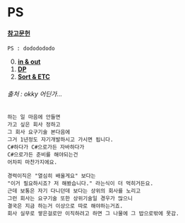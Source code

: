 # PS
#### [**참고문헌**](https://plzrun.tistory.com/entry/%EC%95%8C%EA%B3%A0%EB%A6%AC%EC%A6%98-%EB%AC%B8%EC%A0%9C%ED%92%80%EC%9D%B4PS-%EC%8B%9C%EC%9E%91%ED%95%98%EA%B8%B0)
`PS : dododododo`

0. [**in & out**](https://github.com/kimhyeon/PS/blob/master/src/inout_0/index.md)
1. [**DP**](https://github.com/kimhyeon/PS/blob/master/src/DP_1/index.md) 
2. [**Sort & ETC**](https://github.com/kimhyeon/PS/blob/master/src/sort_etc_2/index.md)


###### 출처 : okky 어딘가...
```
하는 일 마음에 안들면 
가고 싶은 회사 정하고 
그 회사 요구기술 본다음에 
그거 1년정도 자기개발하시고 가시면 됩니다.
C#하다가 C#으로가든 자바하다가 
C#으로가든 준비를 해야되는건 
어차피 마찬가지에요.

경력이직은 "열심히 배울게요" 보다는 
"이거 필요하시죠? 저 해봤습니다." 라는식이 더 먹히거든요.
근데 보통은 자기 다니던데 보다는 상위의 회사를 노리고 
그런 회사는 요구기술 또한 상위기술일 경우가 많으니 
결국은 지금 하는거 이상으로 따로 해야하는거죠.
회사 실무로 쌓은걸로만 이직하려고 하면 그 나물에 그 밥으로밖에 못감.
```
